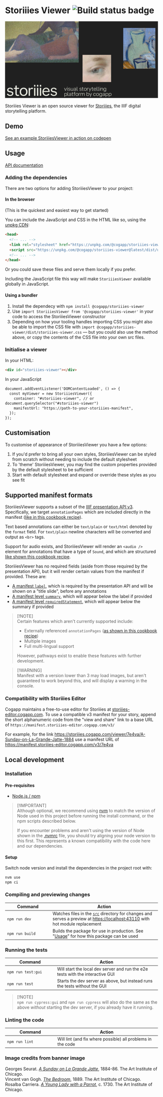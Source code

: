 # Storiiies Viewer ![Build status badge](https://github.com/CogappLabs/StoriiiesViewer/actions/workflows/build.yml/badge.svg)

![Storiies promotional banner](docs/Storiies_banner_1280_95.jpg)

Storiiies Viewer is an open source viewer for [Storiiies](https://www.cogapp.com/r-d/storiiies), the IIIF digital storytelling platform.

## Demo

[See an example StoriiiesViewer in action on codepen](https://codepen.io/Cogapp/pen/JjxbjGz)

## Usage

[API documentation](https://cogapplabs.github.io/StoriiiesViewer/api)

### Adding the dependencies

There are two options for adding StoriiiesViewer to your project:

#### In the browser

(This is the quickest and easiest way to get started)

You can include the JavaScript and CSS in the HTML like so, using the [unpkg CDN](https://unpkg.com/):

```HTML
<head>
  <!-- ... -->
  <link rel="stylesheet" href="https://unpkg.com/@cogapp/storiiies-viewer@latest/dist/storiiies-viewer.css">
  <script src="https://unpkg.com/@cogapp/storiiies-viewer@latest/dist/umd/storiiies-viewer.js"></script>
  <!-- ... -->
</head>
```

Or you could save these files and serve them locally if you prefer.

Including the JavaScript file this way will make `StoriiiesViewer` available globally in JavaScript.

#### Using a bundler

1. Install the dependecy with `npm install @cogapp/storiiies-viewer`
2. Use `import StoriiiesViewer from '@cogapp/storiiies-viewer'` in your code to access the StoriiiesViewer constructor
3. Depending on how your tooling handles importing CSS you might also be able to import the CSS file with `import @cogapp/storiiies-viewer/dist/storiiies-viewer.css` — but you could also use the method above, or copy the contents of the CSS file into your own src files.

### Initialise a viewer

In your HTML:

```HTML
<div id="storiiies-viewer"></div>
```

In your JavaScript

```JS
document.addEventListener('DOMContentLoaded', () => {
  const myViewer = new StoriiiesViewer({
    container: "#storiiies-viewer", // or document.querySelector("#storiiies-viewer")
    manifestUrl: "https://path-to-your-storiiies-manifest",
  });
});
```

## Customisation

To customise of appearance of StoriiiesViewer you have a few options:

1. If you'd prefer to bring all your own styles, StoriiiesViewer can be styled from scratch without needing to include the default stylesheet
2. To 'theme' StoriiiesViewer, you may find the custom properties provided by the default stylesheet to be sufficient
3. Start with default stylesheet and expand or override these styles as you see fit

## Supported manifest formats

StoriiiesViewer supports a subset of the [IIIF presentation API v3](https://iiif.io/api/presentation/3.0/). Specifically, we target `annotationPages` which are included directly in the manifest ([like in this cookbook recipe](https://iiif.io/api/cookbook/recipe/0258-tagging-external-resource/)).

Text based annotations can either be `text/plain` or `text/html` denoted by the `format` field. For `text/plain` newline characters will be converted and output as `<br>` tags.

Support for audio exists, and StoriiiesViewer will render an `<audio />` element for annotations that have a type of `Sound`, and which are structured [like shown this cookbook recipe](https://iiif.io/api/cookbook/recipe/0002-mvm-audio/).

StoriiiesViewer has no required fields (aside from those required by the presentation API), but it will render certain values from the manifest if provided. These are:

- [A manifest `label`](https://iiif.io/api/presentation/3.0/#label), which is required by the presentation API and will be shown on a "title slide", before any annotations
- [A manifest level `summary`](https://iiif.io/api/presentation/3.0/#summary), which will appear below the label if provided
- [A manifest level `requiredStatement`](https://iiif.io/api/presentation/3.0/#requiredstatement), which will appear below the summary if provided

> [!NOTE]<br>
> Certain features which aren't currently supported include:
>
> - Externally referenced `annotationPages` ([as shown in this cookbook recipe](https://iiif.io/api/cookbook/recipe/0306-linking-annotations-to-manifests/))
> - Multiple images
> - Full multi-lingual support
>
> However, pathways exist to enable these features with further development.

> [!WARNING]<br>
> Manifest with a version lower than 3 may load images, but aren't guaranteed to work beyond this, and will display a warning in the console.

### Compatibility with Storiiies Editor

Cogapp maintains a free-to-use editor for Storiiies at [storiiies-editor.cogapp.com](https://storiiies-editor.cogapp.com/). To use a compatible v3 manifest for your story, append the short alphanumeric code from the "view and share" link to a base URL of `https://manifest.storiiies-editor.cogapp.com/v3/`

For example, for the link <https://storiiies.cogapp.com/viewer/7e4va/A-Sunday-on-La-Grande-Jatte-1884> use a manifest URL of <https://manifest.storiiies-editor.cogapp.com/v3/7e4va>

## Local development

### Installation

#### Pre-requisites

- [Node.js / npm](https://docs.npmjs.com/downloading-and-installing-node-js-and-npm)

> [!IMPORTANT]<br>
> Although optional, we recommend using [nvm](https://github.com/nvm-sh/nvm) to match the version of Node used in this project before running the install command, or the npm scripts described below.
>
> If you encounter problems and aren't using the version of Node shown in the [.nvmrc](.nvmrc) file, you should try aligning your node version to this first. This represents a known compatibility with the code here and our dependencies.

#### Setup

Switch node version and install the dependencies in the project root with:

```console
nvm use
npm ci
```

### Compiling and previewing changes

<table width="100%">
  <thead>
    <tr>
      <th width="300px">Command</th>
      <th width="800px">Action</th>
    </tr>
  </thead>
  <tbody>
    <tr>
      <td><code>npm run dev</code></td>
      <td>Watches files in the <a href="./src"><code>src</code></a> directory for changes and serves a preview at <a href="https://localhost:43110">https://localhost:43110</a> with hot module replacement</td>
    </tr>
    <tr>
      <td><code>npm run build</code></td>
      <td>Builds the package for use in production. See "<a href="#usage">Usage</a>" for how this package can be used</td>
    </tr>
  </tbody>
</table>

### Running the tests

<table width="100%">
  <thead>
    <tr>
      <th width="300px">Command</th>
      <th width="800px">Action</th>
    </tr>
  </thead>
  <tbody>
    <tr>
      <td><code>npm run test:gui</code></td>
      <td>Will start the local dev server and run the e2e tests with the interactive GUI</td>
    </tr>
    <tr>
      <td><code>npm run test</code></td>
      <td> Starts the dev server as above, but instead runs the tests without the GUI</td>
    </tr>
  </tbody>
</table>

> [!NOTE]<br>
> `npm run cypress:gui` and `npm run cypress` will also do the same as the above _without_ starting the dev server, if you already have it running.

### Linting the code

<table width="100%">
  <thead>
    <tr>
      <th width="300px">Command</th>
      <th width="800px">Action</th>
    </tr>
  </thead>
  <tbody>
    <tr>
      <td><code>npm run lint</code></td>
      <td>Will lint (and fix where possible) all problems in the code</td>
    </tr>
  </tbody>
</table>

### Image credits from banner image

Georges Seurat. _[A Sunday on La Grande Jatte](https://www.artic.edu/artworks/27992/a-sunday-on-la-grande-jatte-1884)_, 1884-86. The Art Institute of Chicago.<br>
Vincent van Gogh. _[The Bedroom](https://www.artic.edu/artworks/28560/the-bedroom)_, 1889. The Art Institute of Chicago.<br>
Rosalba Carriera. _[A Young Lady with a Parrot](https://www.artic.edu/artworks/103887/a-young-lady-with-a-parrot)_, c. 1730. The Art Institute of Chicago.
